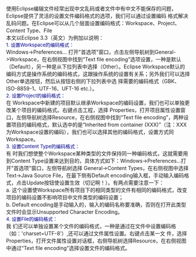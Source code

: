 <div class="showContent">
    		  <p>使用Eclipse编辑文件经常出现中文乱码或者文件中有中文不能保存的问题，Eclipse提供了灵活的设置文件编码格式的选项，我们可以通过设置编码 格式解决乱码问题。在Eclipse可以从几个层面设置编码格式：Workspace、Project、Content Type、File <br>
本文以Eclipse 3.3（英文）为例加以说明： <br>
<span style="font-size: medium;"><span style="color: darkblue;"><span style="font-size: small;">1. 设置Workspace的编码格式：</span></span></span> <br>
Windows-&gt;Preferences... 打开"首选项"窗口，点击左侧导航树到General-&gt;Workspace，在右侧视图中找到“Text file  encoding”选项设置，一种是默认（Default），另一种是从下拉列表中选择（Other）。Eclipse  Workspace默认的编码方式是操作系统的编码格式，这跟操作系统的设置有关系；另外我们可以选择Other单选按钮，然后从按钮右侧的下拉列表中选 择需要的编码格式（GBK、ISO-8859-1、UTF-16、UFT-16 etc.）。 <br>
<span style="font-size: medium;"><span style="color: darkblue;"><span style="font-size: small;">2. 设置Project的编码格式：</span></span></span> <br>
在 Workspace中新建的项目默认继承Workspace的编码设置，我们也可以单独更改某个项目的编码格式。右键点击工程，选择 Properties，打开项目属性设置窗口，左侧导航树选择Resource，在右侧视图中找到“Text file  encoding”，两种设置项目的编码格式，默认选中的是“Inherited from container  (XXX)”（注：XXX为Workspace设置的编码），我们也可以选择其他的编码格式，设置方式同Workspace。 <br>
<span style="font-size: medium;"><span style="color: darkblue;"><span style="font-size: small;">3. 设置Content Type的编码格式：</span></span></span> <br>
有 时我们想使整个Workspace某种类型的文件保持同一种编码格式，这就需要用到Content  Type设置来达到目的，具体方式如下：Windows-&gt;Preferences...打开"首选项"窗口，左侧导航树选择 General-&gt;Content Types，在右侧视图中选择Text-&gt;Java Source File，在最下侧有Default  encoding输入框，手动输入编码格式，点击Update按钮使设置生效（切记啊！）。有两点需要注意一下： <br>
a. 这个设置使Workspace所有项目下的相同类型的文件有相同的编码格式，改变项目的编码设置不影响项目中文件类型的编码设置； <br>
b. Default encoding是手动输入的，输入的编码名称要准确，否则在打开此类型文件时会显示Unsupported Character Encoding。 <br>
<span style="font-size: medium;"><span style="color: darkblue;"><span style="font-size: small;">4. 设置File的编码格式：</span></span></span> <br>
我 们还可以单独设置某个文件的编码格式，一种是通过在文件中设置编码格（如：'charset=UTF-8'）,还可以通过文件属性设置。右键点击某一文 件，选择Properties，打开文件属性设置对话框，右侧导航树选择Resource，在右侧视图中通过“Text file  encoding”选择设置文件的编码格式。</p>
		  </div>